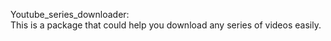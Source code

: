Youtube_series_downloader:<br />
This is a package that could help you download any series of videos easily.
